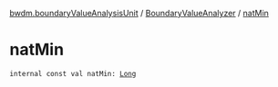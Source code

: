 [bwdm.boundaryValueAnalysisUnit](../index.md) / [BoundaryValueAnalyzer](index.md) / [natMin](./nat-min.md)

# natMin

`internal const val natMin: `[`Long`](https://kotlinlang.org/api/latest/jvm/stdlib/kotlin/-long/index.html)